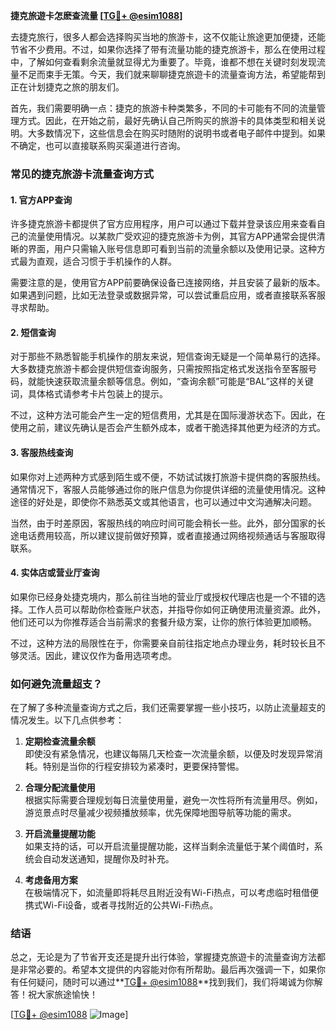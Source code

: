 **捷克旅遊卡怎麽查流量 [[TG💪+ @esim1088](https://t.me/s/esim1088)]**

去捷克旅行，很多人都会选择购买当地的旅游卡，这不仅能让旅途更加便捷，还能节省不少费用。不过，如果你选择了带有流量功能的捷克旅游卡，那么在使用过程中，了解如何查看剩余流量就显得尤为重要了。毕竟，谁都不想在关键时刻发现流量不足而束手无策。今天，我们就来聊聊捷克旅遊卡的流量查询方法，希望能帮到正在计划捷克之旅的朋友们。

首先，我们需要明确一点：捷克的旅游卡种类繁多，不同的卡可能有不同的流量管理方式。因此，在开始之前，最好先确认自己所购买的旅游卡的具体类型和相关说明。大多数情况下，这些信息会在购买时随附的说明书或者电子邮件中提到。如果不确定，也可以直接联系购买渠道进行咨询。

### **常见的捷克旅游卡流量查询方式**

#### **1. 官方APP查询**
许多捷克旅游卡都提供了官方应用程序，用户可以通过下载并登录该应用来查看自己的流量使用情况。以某款广受欢迎的捷克旅游卡为例，其官方APP通常会提供清晰的界面，用户只需输入账号信息即可看到当前的流量余额以及使用记录。这种方式最为直观，适合习惯于手机操作的人群。

需要注意的是，使用官方APP前要确保设备已连接网络，并且安装了最新的版本。如果遇到问题，比如无法登录或数据异常，可以尝试重启应用，或者直接联系客服寻求帮助。

#### **2. 短信查询**
对于那些不熟悉智能手机操作的朋友来说，短信查询无疑是一个简单易行的选择。大多数捷克旅游卡都会提供短信查询服务，只需按照指定格式发送指令至客服号码，就能快速获取流量余额等信息。例如，“查询余额”可能是“BAL”这样的关键词，具体格式请参考卡片包装上的提示。

不过，这种方法可能会产生一定的短信费用，尤其是在国际漫游状态下。因此，在使用之前，建议先确认是否会产生额外成本，或者干脆选择其他更为经济的方式。

#### **3. 客服热线查询**
如果你对上述两种方式感到陌生或不便，不妨试试拨打旅游卡提供商的客服热线。通常情况下，客服人员能够通过你的账户信息为你提供详细的流量使用情况。这种途径的好处是，即使你不熟悉英文或其他语言，也可以通过中文沟通解决问题。

当然，由于时差原因，客服热线的响应时间可能会稍长一些。此外，部分国家的长途电话费用较高，所以建议提前做好预算，或者直接通过网络视频通话与客服取得联系。

#### **4. 实体店或营业厅查询**
如果你已经身处捷克境内，那么前往当地的营业厅或授权代理店也是一个不错的选择。工作人员可以帮助你检查账户状态，并指导你如何正确使用流量资源。此外，他们还可以为你推荐适合当前需求的套餐升级方案，让你的旅行体验更加顺畅。

不过，这种方法的局限性在于，你需要亲自前往指定地点办理业务，耗时较长且不够灵活。因此，建议仅作为备用选项考虑。

### **如何避免流量超支？**

在了解了多种流量查询方式之后，我们还需要掌握一些小技巧，以防止流量超支的情况发生。以下几点供参考：

1. **定期检查流量余额**  
   即使没有紧急情况，也建议每隔几天检查一次流量余额，以便及时发现异常消耗。特别是当你的行程安排较为紧凑时，更要保持警惕。

2. **合理分配流量使用**  
   根据实际需要合理规划每日流量使用量，避免一次性将所有流量用尽。例如，游览景点时尽量减少视频播放频率，优先保障地图导航等功能的需求。

3. **开启流量提醒功能**  
   如果支持的话，可以开启流量提醒功能，这样当剩余流量低于某个阈值时，系统会自动发送通知，提醒你及时补充。

4. **考虑备用方案**  
   在极端情况下，如流量即将耗尽且附近没有Wi-Fi热点，可以考虑临时租借便携式Wi-Fi设备，或者寻找附近的公共Wi-Fi热点。

### **结语**

总之，无论是为了节省开支还是提升出行体验，掌握捷克旅遊卡的流量查询方法都是非常必要的。希望本文提供的内容能对你有所帮助。最后再次强调一下，如果你有任何疑问，随时可以通过**[TG💪+ @esim1088](https://t.me/s/esim1088)**找到我们，我们将竭诚为你解答！祝大家旅途愉快！

[[TG💪+ @esim1088](https://t.me/s/esim1088) ![Image](https://i.postimg.cc/4NQfJmqS/Snipaste-2025-05-13-00-14-12.png)]